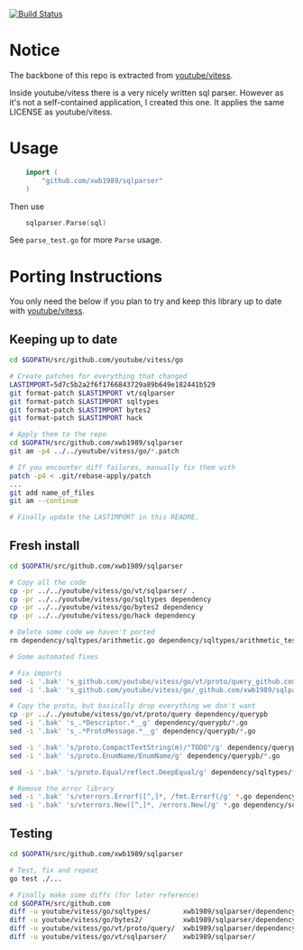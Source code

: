 [![Build Status](https://travis-ci.org/xwb1989/sqlparser.svg?branch=master)](https://travis-ci.org/xwb1989/sqlparser)

# Notice

The backbone of this repo is extracted from [youtube/vitess](https://github.com/youtube/vitess).

Inside youtube/vitess there is a very nicely written sql parser. However as it's not a self-contained application, I created this one. 
It applies the same LICENSE as youtube/vitess.

# Usage

```go
    import (
        "github.com/xwb1989/sqlparser"
    )
```

Then use

```go    
    sqlparser.Parse(sql)
```

See `parse_test.go` for more `Parse` usage.

# Porting Instructions

You only need the below if you plan to try and keep this library up to date with [youtube/vitess](https://github.com/youtube/vitess).

## Keeping up to date

```bash
cd $GOPATH/src/github.com/youtube/vitess/go

# Create patches for everything that changed
LASTIMPORT=5d7c5b2a2f6f1766843729a89b649e182441b529
git format-patch $LASTIMPORT vt/sqlparser
git format-patch $LASTIMPORT sqltypes
git format-patch $LASTIMPORT bytes2
git format-patch $LASTIMPORT hack

# Apply them to the repo
cd $GOPATH/src/github.com/xwb1989/sqlparser
git am -p4 ../../youtube/vitess/go/*.patch

# If you encounter diff failures, manually fix them with
patch -p4 < .git/rebase-apply/patch
...
git add name_of_files
git am --continue

# Finally update the LASTIMPORT in this README.
```

## Fresh install

```bash
cd $GOPATH/src/github.com/xwb1989/sqlparser

# Copy all the code
cp -pr ../../youtube/vitess/go/vt/sqlparser/ .
cp -pr ../../youtube/vitess/go/sqltypes dependency
cp -pr ../../youtube/vitess/go/bytes2 dependency
cp -pr ../../youtube/vitess/go/hack dependency

# Delete some code we haven't ported
rm dependency/sqltypes/arithmetic.go dependency/sqltypes/arithmetic_test.go dependency/sqltypes/event_token.go dependency/sqltypes/event_token_test.go dependency/sqltypes/proto3.go dependency/sqltypes/proto3_test.go dependency/sqltypes/query_response.go dependency/sqltypes/result.go dependency/sqltypes/result_test.go

# Some automated fixes

# Fix imports
sed -i '.bak' 's_github.com/youtube/vitess/go/vt/proto/query_github.com/xwb1989/sqlparser/dependency/querypb_g' *.go dependency/sqltypes/*.go
sed -i '.bak' 's_github.com/youtube/vitess/go/_github.com/xwb1989/sqlparser/dependency/_g' *.go dependency/sqltypes/*.go

# Copy the proto, but basically drop everything we don't want
cp -pr ../../youtube/vitess/go/vt/proto/query dependency/querypb
sed -i '.bak' 's_.*Descriptor.*__g' dependency/querypb/*.go
sed -i '.bak' 's_.*ProtoMessage.*__g' dependency/querypb/*.go

sed -i '.bak' 's/proto.CompactTextString(m)/"TODO"/g' dependency/querypb/*.go
sed -i '.bak' 's/proto.EnumName/EnumName/g' dependency/querypb/*.go

sed -i '.bak' 's/proto.Equal/reflect.DeepEqual/g' dependency/sqltypes/*.go

# Remove the error library
sed -i '.bak' 's/vterrors.Errorf([^,]*, /fmt.Errorf(/g' *.go dependency/sqltypes/*.go
sed -i '.bak' 's/vterrors.New([^,]*, /errors.New(/g' *.go dependency/sqltypes/*.go
```

## Testing

```bash
cd $GOPATH/src/github.com/xwb1989/sqlparser

# Test, fix and repeat
go test ./...

# Finally make some diffs (for later reference)
cd $GOPATH/src/github.com
diff -u youtube/vitess/go/sqltypes/        xwb1989/sqlparser/dependency/sqltypes/ > xwb1989/sqlparser/patches/sqltypes.patch
diff -u youtube/vitess/go/bytes2/          xwb1989/sqlparser/dependency/bytes2/   > xwb1989/sqlparser/patches/bytes2.patch
diff -u youtube/vitess/go/vt/proto/query/  xwb1989/sqlparser/dependency/querypb/  > xwb1989/sqlparser/patches/querypb.patch
diff -u youtube/vitess/go/vt/sqlparser/    xwb1989/sqlparser/                     > xwb1989/sqlparser/patches/sqlparser.patch
```